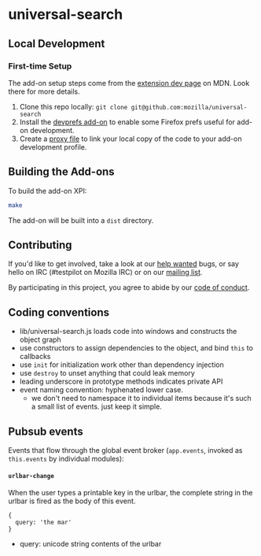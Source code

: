 # universal-search

## Local Development

### First-time Setup

The add-on setup steps come from the [extension dev page] on MDN. Look there for more details.

1. Clone this repo locally: `git clone git@github.com:mozilla/universal-search`
1. Install the [devprefs add-on] to enable some Firefox prefs useful for add-on development.
1. Create a [proxy file] to link your local copy of the code to your add-on development profile.

[extension dev page]: https://developer.mozilla.org/en-US/Add-ons/Setting_up_extension_development_environment
[devprefs add-on]: https://addons.mozilla.org/en-US/firefox/addon/devprefs/
[proxy file]: https://developer.mozilla.org/en-US/Add-ons/Setting_up_extension_development_environment#Firefox_extension_proxy_file

## Building the Add-ons

To build the add-on XPI:

```bash
make
```

The add-on will be built into a `dist` directory.

## Contributing

If you'd like to get involved, take a look at our [help wanted] bugs, or say hello on IRC (#testpilot on Mozilla IRC) or on our [mailing list].

By participating in this project, you agree to abide by our [code of conduct](./CODE_OF_CONDUCT.md).

[help wanted]: https://github.com/mozilla/universal-search/issues?q=is%3Aopen+is%3Aissue+label%3A%22help+wanted%22
[mailing list]: https://mail.mozilla.org/listinfo/testpilot-dev

## Coding conventions

- lib/universal-search.js loads code into windows and constructs the object graph
- use constructors to assign dependencies to the object, and bind `this` to callbacks
- use `init` for initialization work other than dependency injection
- use `destroy` to unset anything that could leak memory
- leading underscore in prototype methods indicates private API
- event naming convention: hyphenated lower case.
	- we don't need to namespace it to individual items because it's such a small list of events. just keep it simple.

## Pubsub events

Events that flow through the global event broker (`app.events`, invoked as
`this.events` by individual modules):

#### `urlbar-change`

When the user types a printable key in the urlbar, the complete string in
the urlbar is fired as the body of this event.

```
{
  query: 'the mar'
}
```

- query: unicode string contents of the urlbar


